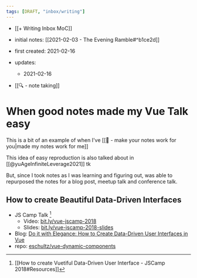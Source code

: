 ```yaml
---
tags: [DRAFT, "inbox/writing"]
---
```

- [[+ Writing Inbox MoC]]
- initial notes: [[2021-02-03 - The Evening Ramble#^b1ce2d]]
- first created: 2021-02-16
- updates:
	- 2021-02-16

- [[🔍 - note taking]]

# When good notes made my Vue Talk  easy

This is a bit of an example of when I've [[🌱 - make your notes work for you|made my notes work for me]]

This idea of easy reproduction is also talked about in [[@yuAgeInfiniteLeverage2021]] tk

But, since I took notes as I was learning and figuring out, was able to repurposed the notes for a blog post, meetup talk and conference talk.

## How to create Beautiful Data-Driven Interfaces 

-  JS Camp Talk [^js1]
	-    Video: [bit.ly/vue-jscamp-2018](http://bit.ly/vue-jscamp-2018)
	-   Slides: [bit.ly/vue-jscamp-2018-slides](http://bit.ly/vue-jscamp-2018-slides) 
-   Blog: [Do it with Elegance: How to Create Data-Driven User Interfaces in Vue](https://rangle.io/blog/how-to-create-data-driven-user-interfaces-in-vue)
-   repo: [eschultz/vue-dynamic-components](https://github.com/e-schultz/vue-dynamic-components)

[^js1]: [[How to create Vuetiful Data-Driven User Interface - JSCamp 2018#Resources]]